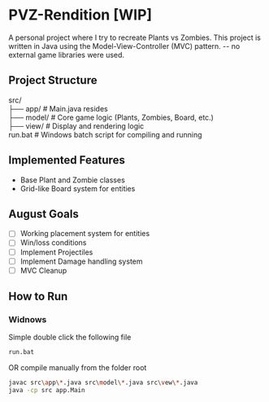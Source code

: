# PVZ-Rendition [WIP]
A personal project where I try to recreate Plants vs Zombies. This project is written in Java using the Model-View-Controller (MVC) pattern. -- no external game libraries were used. 

## Project Structure
src/</br>
├── app/      # Main.java resides</br>
├── model/    # Core game logic (Plants, Zombies, Board, etc.)</br>
├── view/     # Display and rendering logic</br>
run.bat       # Windows batch script for compiling and running</br>

## Implemented Features
- Base Plant and Zombie classes
- Grid-like Board system for entities

## August Goals
- [ ] Working placement system for entities
- [ ] Win/loss conditions
- [ ] Implement Projectiles
- [ ] Implement Damage handling system
- [ ] MVC Cleanup

## How to Run

### Widnows
Simple double click the following file
```bash
run.bat
```
OR compile manually from the folder root
```bash
javac src\app\*.java src\model\*.java src\vew\*.java
java -cp src app.Main
```

